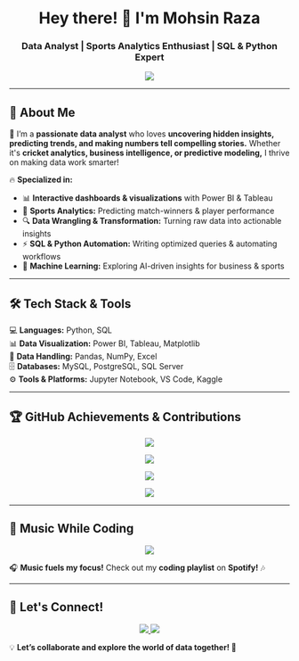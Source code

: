 <h1 align="center"> Hey there! 👋 I'm Mohsin Raza </h1>
<h3 align="center"> Data Analyst | Sports Analytics Enthusiast | SQL & Python Expert </h3>

<p align="center">
  <img src="https://readme-typing-svg.herokuapp.com?color=F7B801&size=22&center=true&vCenter=true&width=600&lines=Turning+Raw+Data+into+Winning+Insights!;Sports+Analytics+%7C+SQL+%7C+Python+%7C+BI;Data+Driven+Decision+Making!;Always+Learning+%7C+Always+Evolving!" />
</p>

---

## 🚀 About Me  
🎯 I’m a **passionate data analyst** who loves **uncovering hidden insights, predicting trends, and making numbers tell compelling stories.** Whether it's **cricket analytics, business intelligence, or predictive modeling,** I thrive on making data work smarter!  

🔥 **Specialized in:**  
- 📊 **Interactive dashboards & visualizations** with Power BI & Tableau  
- 🏏 **Sports Analytics:** Predicting match-winners & player performance  
- 🔍 **Data Wrangling & Transformation:** Turning raw data into actionable insights  
- ⚡ **SQL & Python Automation:** Writing optimized queries & automating workflows  
- 🤖 **Machine Learning:** Exploring AI-driven insights for business & sports  

---

## 🛠 Tech Stack & Tools  
💻 **Languages:** Python, SQL  
📊 **Data Visualization:** Power BI, Tableau, Matplotlib  
📂 **Data Handling:** Pandas, NumPy, Excel  
🗄️ **Databases:** MySQL, PostgreSQL, SQL Server  
⚙️ **Tools & Platforms:** Jupyter Notebook, VS Code, Kaggle  

---

## 🏆 GitHub Achievements & Contributions  

<p align="center">
  <img src="https://github-profile-trophy.vercel.app/?username=MohsinR11&theme=radical&no-frame=false&no-bg=false&margin-w=5" />
</p>

<p align="center">
  <img src="https://github-readme-streak-stats.herokuapp.com/?user=MohsinR11&theme=dark&hide_border=false" />
</p>

<p align="center">
  <img src="https://github-readme-stats.vercel.app/api?username=MohsinR11&show_icons=true&theme=radical" />
</p>

<p align="center">
  <img src="https://github-readme-activity-graph.vercel.app/graph?username=MohsinR11&theme=react-dark" />
</p>

---

## 🎵 Music While Coding  
<p align="center">
  <a href="https://open.spotify.com/">
    <img src="https://novatorem.vercel.app/api/spotify" />
  </a>
</p>

🎧 **Music fuels my focus!** Check out my **coding playlist** on **Spotify!** 🎶  

---

## 📣 Let's Connect!  
<p align="center">
  <a href="https://www.linkedin.com/in/mohsin--raza/" target="_blank">
    <img src="https://img.shields.io/badge/LinkedIn-0077B5?style=for-the-badge&logo=linkedin&logoColor=white" />
  </a>
  <a href="mailto:mohsinansari1799@gmail.com.com">
    <img src="https://img.shields.io/badge/Email-D14836?style=for-the-badge&logo=gmail&logoColor=white" />
  </a>
</p>

💡 **Let’s collaborate and explore the world of data together! 🚀**  
